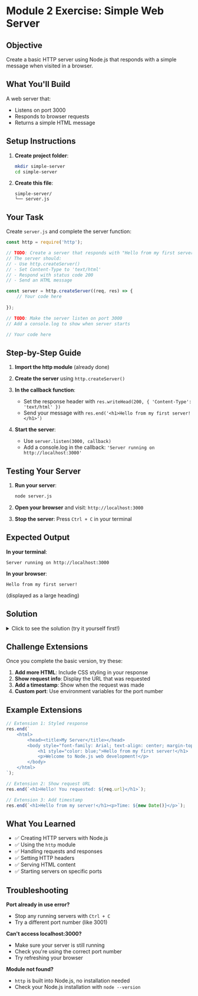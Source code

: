 # Module 2 Exercise: Simple Web Server

## Objective
Create a basic HTTP server using Node.js that responds with a simple message when visited in a browser.

## What You'll Build
A web server that:
- Listens on port 3000
- Responds to browser requests
- Returns a simple HTML message

## Setup Instructions

1. **Create project folder**:
   ```bash
   mkdir simple-server
   cd simple-server
   ```

2. **Create this file**:
   ```
   simple-server/
   └── server.js
   ```

## Your Task

Create `server.js` and complete the server function:

```javascript
const http = require('http');

// TODO: Create a server that responds with "Hello from my first server!"
// The server should:
// - Use http.createServer()
// - Set Content-Type to 'text/html' 
// - Respond with status code 200
// - Send an HTML message

const server = http.createServer((req, res) => {
    // Your code here
    
});

// TODO: Make the server listen on port 3000
// Add a console.log to show when server starts

// Your code here
```

## Step-by-Step Guide

1. **Import the http module** (already done)

2. **Create the server** using `http.createServer()`

3. **In the callback function**:
   - Set the response header with `res.writeHead(200, { 'Content-Type': 'text/html' })`
   - Send your message with `res.end('<h1>Hello from my first server!</h1>')`

4. **Start the server**:
   - Use `server.listen(3000, callback)`
   - Add a console.log in the callback: `'Server running on http://localhost:3000'`

## Testing Your Server

1. **Run your server**:
   ```bash
   node server.js
   ```

2. **Open your browser** and visit: `http://localhost:3000`

3. **Stop the server**: Press `Ctrl + C` in your terminal

## Expected Output

**In your terminal**:
```
Server running on http://localhost:3000
```

**In your browser**:
```
Hello from my first server!
```
(displayed as a large heading)

## Solution

<details>
<summary>Click to see the solution (try it yourself first!)</summary>

```javascript
const http = require('http');

const server = http.createServer((req, res) => {
    res.writeHead(200, { 'Content-Type': 'text/html' });
    res.end('<h1>Hello from my first server!</h1>');
});

server.listen(3000, () => {
    console.log('Server running on http://localhost:3000');
});
```

</details>

## Challenge Extensions

Once you complete the basic version, try these:

1. **Add more HTML**: Include CSS styling in your response
2. **Show request info**: Display the URL that was requested
3. **Add a timestamp**: Show when the request was made
4. **Custom port**: Use environment variables for the port number

## Example Extensions

```javascript
// Extension 1: Styled response
res.end(`
    <html>
        <head><title>My Server</title></head>
        <body style="font-family: Arial; text-align: center; margin-top: 50px;">
            <h1 style="color: blue;">Hello from my first server!</h1>
            <p>Welcome to Node.js web development!</p>
        </body>
    </html>
`);

// Extension 2: Show request URL
res.end(`<h1>Hello! You requested: ${req.url}</h1>`);

// Extension 3: Add timestamp
res.end(`<h1>Hello from my server!</h1><p>Time: ${new Date()}</p>`);
```

## What You Learned

- ✅ Creating HTTP servers with Node.js
- ✅ Using the `http` module
- ✅ Handling requests and responses
- ✅ Setting HTTP headers
- ✅ Serving HTML content
- ✅ Starting servers on specific ports

## Troubleshooting

**Port already in use error?**
- Stop any running servers with `Ctrl + C`
- Try a different port number (like 3001)

**Can't access localhost:3000?**
- Make sure your server is still running
- Check you're using the correct port number
- Try refreshing your browser

**Module not found?**
- `http` is built into Node.js, no installation needed
- Check your Node.js installation with `node --version`

